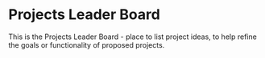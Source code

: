 # Projects Leader Board

This is the Projects Leader Board - place to list project ideas, to help refine the goals or functionality of proposed projects.
